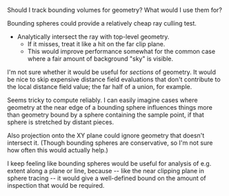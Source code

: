 Should I track bounding volumes for geometry?  What would I use them for?


Bounding spheres could provide a relatively cheap ray culling test.
- Analytically intersect the ray with top-level geometry.
  - If it misses, treat it like a hit on the far clip plane.
  - This would improve performance somewhat for the common case where a fair
    amount of background "sky" is visible.


I'm not sure whether it would be useful for *sections* of geometry.  It would
be nice to skip expensive distance field evaluations that don't contribute to
the local distance field value; the far half of a union, for example.

Seems tricky to compute reliably.  I can easily imagine cases where geometry at
the near edge of a bounding sphere influences things more than geometry bound by
a sphere containing the sample point, if that sphere is stretched by distant
pieces.


Also projection onto the XY plane could ignore geometry that doesn't intersect
it.  (Though bounding spheres are conservative, so I'm not sure how often this
would actually help.)


I keep feeling like bounding spheres would be useful for analysis of e.g. extent
along a plane or line, because -- like the near clipping plane in sphere tracing
-- it would give a well-defined bound on the amount of inspection that would be
required.


